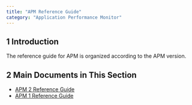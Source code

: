 ```yaml
---
title: "APM Reference Guide"
category: "Application Performance Monitor"
---
```


## 1 Introduction

The reference guide for APM  is organized according to the APM version.

## 2 Main Documents in This Section

* [APM 2 Reference Guide](rg2)
* [APM 1 Reference Guide](rg1)
